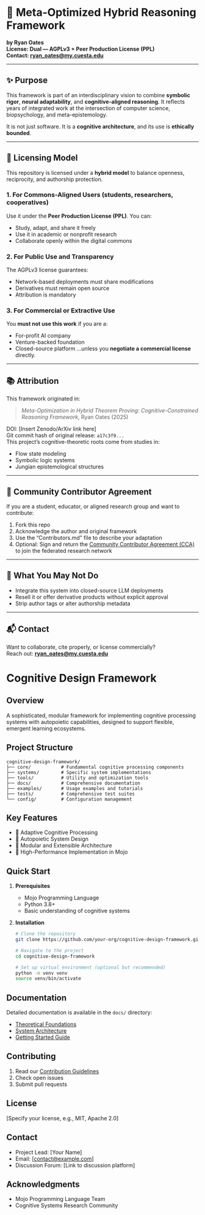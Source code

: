 # 🧠 Meta-Optimized Hybrid Reasoning Framework  
**by Ryan Oates**  
**License: Dual — AGPLv3 + Peer Production License (PPL)**  
**Contact: ryan_oates@my.cuesta.edu**

---

## ✨ Purpose

This framework is part of an interdisciplinary vision to combine **symbolic rigor**, **neural adaptability**, and **cognitive-aligned reasoning**. It reflects years of integrated work at the intersection of computer science, biopsychology, and meta-epistemology.

It is not just software. It is a **cognitive architecture**, and its use is **ethically bounded**.

---

## 🔐 Licensing Model

This repository is licensed under a **hybrid model** to balance openness, reciprocity, and authorship protection.

### 1. For Commons-Aligned Users (students, researchers, cooperatives)
Use it under the **Peer Production License (PPL)**. You can:
- Study, adapt, and share it freely
- Use it in academic or nonprofit research
- Collaborate openly within the digital commons

### 2. For Public Use and Transparency
The AGPLv3 license guarantees:
- Network-based deployments must share modifications
- Derivatives must remain open source
- Attribution is mandatory

### 3. For Commercial or Extractive Use
You **must not use this work** if you are a:
- For-profit AI company
- Venture-backed foundation
- Closed-source platform
...unless you **negotiate a commercial license** directly.

---

## 📚 Attribution

This framework originated in:

> *Meta-Optimization in Hybrid Theorem Proving: Cognitive-Constrained Reasoning Framework*, Ryan Oates (2025)

DOI: [Insert Zenodo/ArXiv link here]  
Git commit hash of original release: `a17c3f9...`  
This project’s cognitive-theoretic roots come from studies in:
- Flow state modeling
- Symbolic logic systems
- Jungian epistemological structures

---

## 🤝 Community Contributor Agreement

If you are a student, educator, or aligned research group and want to contribute:
1. Fork this repo
2. Acknowledge the author and original framework
3. Use the “Contributors.md” file to describe your adaptation
4. Optional: Sign and return the [Community Contributor Agreement (CCA)](link) to join the federated research network

---

## 🚫 What You May Not Do

- Integrate this system into closed-source LLM deployments
- Resell it or offer derivative products without explicit approval
- Strip author tags or alter authorship metadata

---

## 📬 Contact

Want to collaborate, cite properly, or license commercially?  
Reach out: **ryan_oates@my.cuesta.edu**
# Cognitive Design Framework

## Overview

A sophisticated, modular framework for implementing cognitive processing systems with autopoietic capabilities, designed to support flexible, emergent learning ecosystems.

## Project Structure

```
cognitive-design-framework/
├── core/           # Fundamental cognitive processing components
├── systems/        # Specific system implementations
├── tools/          # Utility and optimization tools
├── docs/           # Comprehensive documentation
├── examples/       # Usage examples and tutorials
├── tests/          # Comprehensive test suites
└── config/         # Configuration management
```

## Key Features

- 🧠 Adaptive Cognitive Processing
- 🔄 Autopoietic System Design
- 🔬 Modular and Extensible Architecture
- 🚀 High-Performance Implementation in Mojo

## Quick Start

1. **Prerequisites**
   - Mojo Programming Language
   - Python 3.8+
   - Basic understanding of cognitive systems

2. **Installation**
   ```bash
   # Clone the repository
   git clone https://github.com/your-org/cognitive-design-framework.git

   # Navigate to the project
   cd cognitive-design-framework

   # Set up virtual environment (optional but recommended)
   python -m venv venv
   source venv/bin/activate
   ```

## Documentation

Detailed documentation is available in the `docs/` directory:
- [Theoretical Foundations](docs/THEORETICAL_FOUNDATIONS.md)
- [System Architecture](docs/SYSTEM_ARCHITECTURE.md)
- [Getting Started Guide](docs/GETTING_STARTED.md)

## Contributing

1. Read our [Contribution Guidelines](CONTRIBUTING.md)
2. Check open issues
3. Submit pull requests

## License

[Specify your license, e.g., MIT, Apache 2.0]

## Contact

- Project Lead: [Your Name]
- Email: [contact@example.com]
- Discussion Forum: [Link to discussion platform]

## Acknowledgments

- Mojo Programming Language Team
- Cognitive Systems Research Community
